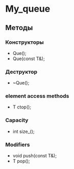 # My_queue
## Методы
### Конструкторы
- Que();
- Que(const T&);
### Деструктор
- ~Que();
### element access methods
- T ctop();
### Capacity
- int size_();
### Modifiers
- void push(const T&);
- T pop();
